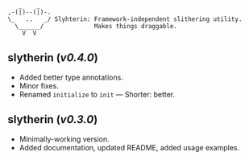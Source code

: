 ```text
   _    _
,-(|)--(|)-.
\_   ..   _/ Slyhterin: Framework-independent slithering utility.
  \______/              Makes things draggable.
    V  V
```

## **slytherin** (_v0.4.0_)

* Added better type annotations.
* Minor fixes.
* Renamed `initialize` to `init` — Shorter: better.

## **slytherin** (_v0.3.0_)

* Minimally-working version.
* Added documentation, updated README, added usage examples.
